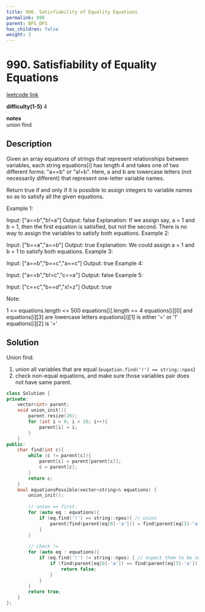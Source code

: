 ```yaml
---
title: 990. Satisfiability of Equality Equations
permalink: 990
parent: BFS_DFS
has_children: false
weight: 2
---
```

# 990. Satisfiability of Equality Equations
[leetcode link](https://leetcode.com/problems/satisfiability-of-equality-equations/)

**difficulty(1-5)** 
4

**notes**   
union find

## Description
Given an array equations of strings that represent relationships between variables, each string equations[i] has length 4 and takes one of two different forms: "a==b" or "a!=b".  Here, a and b are lowercase letters (not necessarily different) that represent one-letter variable names.

Return true if and only if it is possible to assign integers to variable names so as to satisfy all the given equations.

 

Example 1:

Input: ["a==b","b!=a"]
Output: false
Explanation: If we assign say, a = 1 and b = 1, then the first equation is satisfied, but not the second.  There is no way to assign the variables to satisfy both equations.
Example 2:

Input: ["b==a","a==b"]
Output: true
Explanation: We could assign a = 1 and b = 1 to satisfy both equations.
Example 3:

Input: ["a==b","b==c","a==c"]
Output: true
Example 4:

Input: ["a==b","b!=c","c==a"]
Output: false
Example 5:

Input: ["c==c","b==d","x!=z"]
Output: true
 

Note:

1 <= equations.length <= 500
equations[i].length == 4
equations[i][0] and equations[i][3] are lowercase letters
equations[i][1] is either '=' or '!'
equations[i][2] is '='

## Solution

Union find. 

1. union all variables that are equal (`euqation.find('!') == string::npos`)
2. check non-equal equations, and make sure those variables pair does not have same parent.


```c++
class Solution {
private:
    vector<int> parent;
    void union_init(){
        parent.resize(26);
        for (int i = 0; i < 26; i++){
            parent[i] = i;
        }
    }
public:
    char find(int c){
        while (c != parent[c]){
            parent[c] = parent[parent[c]];
            c = parent[c];
        }
        return c;
    }
    bool equationsPossible(vector<string>& equations) {
        union_init();
        
        // union == first. 
        for (auto eq : equations){
            if (eq.find('!') == string::npos){ // union
                parent[find(parent[eq[0]-'a'])] = find(parent[eq[3]-'a']);
            }
        }
        
        // check != 
        for (auto eq : equations){
            if (eq.find('!') != string::npos) { // expect them to be not in same group
                if (find(parent[eq[0]-'a']) == find(parent[eq[3]-'a'])){
                    return false;
                }
            }
        }
        return true;
    }
};
```

 